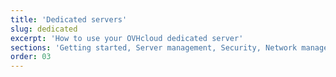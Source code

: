```yaml
---
title: 'Dedicated servers'
slug: dedicated
excerpt: 'How to use your OVHcloud dedicated server'
sections: 'Getting started, Server management, Security, Network management, Diagnostics and rescue mode, Advanced use, RAID and disks, vRack, Tutorial, Cisco ASA Firewall'
order: 03
---
```


